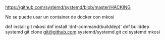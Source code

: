 https://github.com/systemd/systemd/blob/master/HACKING

No se puede usar un container de docker con mkosi

dnf install git mkosi
dnf install 'dnf-command(builddep)'
dnf builddep systemd
git clone git@github.com:systemd/systemd.git
cd systemd
mkosi
